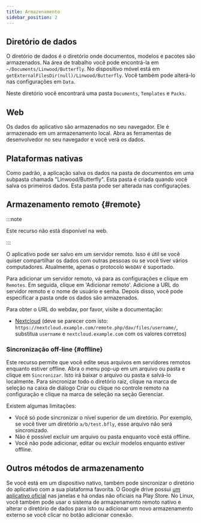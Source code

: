 ```yaml
---
title: Armazenamento
sidebar_position: 2
---
```


## Diretório de dados

O diretório de dados é o diretório onde documentos, modelos e pacotes são armazenados.
Na área de trabalho você pode encontrá-la em `~/Documents/Linwood/Butterfly`.
No dispositivo móvel está em `getExternalFilesDir(null)/Linwood/Butterfly`.
Você também pode alterá-lo nas configurações em `Data`.

Neste diretório você encontrará uma pasta `Documents`, `Templates` e `Packs`.

## Web

Os dados do aplicativo são armazenados no seu navegador. Ele é armazenado em um armazenamento local.
Abra as ferramentas de desenvolvedor no seu navegador e você verá os dados.

## Plataformas nativas

Como padrão, a aplicação salva os dados na pasta de documentos em uma subpasta chamada "Linwood/Butterfly". Esta pasta é criada quando você salva os primeiros dados. Esta pasta pode ser alterada nas configurações.

## Armazenamento remoto {#remote}

:::note

Este recurso não está disponível na web.

:::

O aplicativo pode ser salvo em um servidor remoto. Isso é útil se você quiser compartilhar os dados com outras pessoas ou se você tiver vários computadores. Atualmente, apenas o protocolo `WebDAV` é suportado.

Para adicionar um servidor remoto, vá para as configurações e clique em `Remotes`. Em seguida, clique em 'Adicionar remoto'.
Adicione a URL do servidor remoto e o nome de usuário e senha. Depois disso, você pode especificar a pasta onde os dados são armazenados.

Para obter o URL do webdav, por favor, visite a documentação:

- [Nextcloud](https://docs.nextcloud.com/server/latest/user_manual/en/files/access_webdav.html) (deve se parecer com isto: `https://nextcloud.example.com/remote.php/dav/files/username/`, substitua `username` e `nextcloud.example.com` com os valores corretos)

### Sincronização off-line {#offline}

Este recurso permite que você edite seus arquivos em servidores remotos enquanto estiver offline.
Abra o menu pop-up em um arquivo ou pasta e clique em `Sincronizar`. Isto irá baixar o arquivo ou pasta e salvá-lo localmente. Para sincronizar todo o diretório raiz, clique na marca de seleção na caixa de diálogo Criar ou clique no controle remoto na configuração e clique na marca de seleção na seção Gerenciar.

Existem algumas limitações:

- Você só pode sincronizar o nível superior de um diretório. Por exemplo, se você tiver um diretório `a/b/test.bfly`, esse arquivo não será sincronizado.
- Não é possível excluir um arquivo ou pasta enquanto você está offline.
- Você não pode adicionar, editar ou excluir modelos enquanto estiver offline.

## Outros métodos de armazenamento

Se você está em um dispositivo nativo, também pode sincronizar o diretório do aplicativo com a sua plataforma favorita.
O Google drive possui [um aplicativo oficial](https://www.google.com/drive/download/) nas janelas e há ondas não oficiais na Play Store.
No Linux, você também pode usar o sistema de armazenamento remoto nativo e alterar o diretório de dados para isto ou adicionar um novo armazenamento externo se você clicar no botão adicionar conexão.

